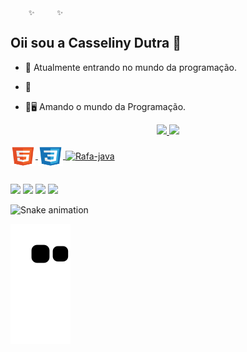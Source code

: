 
        ✨     ✨  
## Oii sou a Casseliny Dutra 👋

* 📒 Atualmente entrando no mundo da programação.

* 🎯 

* 💙🖥️ Amando o mundo da Programação. 

<div align="center">
  <a href="https://github.com/casselinyduttra">
  <img height="180em" src="https://github-readme-stats.vercel.app/api?username=casselinyduttra&show_icons=false&theme=dracula&include_all_commits=true&count_private=true"/>
  <img height="180em" src="https://github-readme-stats.vercel.app/api/top-langs/?username=casselinyduttra&layout=compact&langs_count=7&theme=dracula"/>
</div>
  
  <div style="display: inline_block"><br>
  <img align="center" alt="Rafa-HTML" height="30" width="40" src="https://raw.githubusercontent.com/devicons/devicon/master/icons/html5/html5-original.svg">
  <img align="center" alt="Rafa-CSS" height="30" width="40" src="https://raw.githubusercontent.com/devicons/devicon/master/icons/css3/css3-original.svg">
  <img align="center" alt="Rafa-java" height="30" width="40" src="https://cdn.jsdelivr.net/gh/devicons/devicon/icons/java/java-original.svg" /> 
</div>

##
  
  <div> 
  <a href="https://www.instagram.com/cassy.duttra/" target="_blank"><img src="https://img.shields.io/badge/-Instagram-%23E4405F?style=for-the-badge&logo=instagram&logoColor=white" target="_blank"></a>
 	<a href="" target="_blank"><img src="https://img.shields.io/badge/Twitch-9146FF?style=for-the-badge&logo=twitch&logoColor=white" target="_blank"></a>
  <a href = "mailto:casseliny.l@gmail.com"><img src="https://img.shields.io/badge/-Gmail-%23333?style=for-the-badge&logo=gmail&logoColor=white" target="_blank"></a>
  <a href="https://www.linkedin.com/in/casseliny-dutra-a5359b198/" target="_blank"><img src="https://img.shields.io/badge/-LinkedIn-%230077B5?style=for-the-badge&logo=linkedin&logoColor=white" target="_blank"></a> 
  
   ![Snake animation](https://github.com/casselinyduttra/casselinyduttra/new/main?filename=.github%2Fworkflows%2Fmain.yml&workflow_template=blank)
  </div>
  
  ![Snake animation](https://github.com/rafaballerini/rafaballerini/blob/output/github-contribution-grid-snake.svg)
